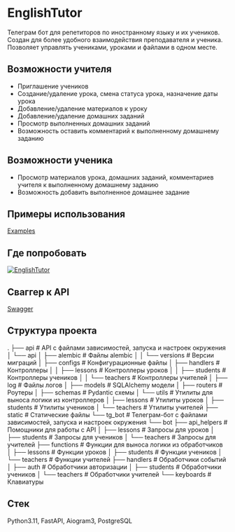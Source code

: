 # EnglishTutor
Телеграм бот для репетиторов по иностранному языку и их учеников. Создан для более удобного взаимодействия преподавателя и ученика. Позволяет управлять учениками, уроками и файлами в одном месте.

## Возможности учителя
- Приглашение учеников
- Создание/удаление урока, смена статуса урока, назначение даты урока
- Добавление/удаление материалов к уроку
- Добавление/удаление домашних заданий
- Просмотр выполненных домашних заданий
- Возможность оставить комментарий к выполненному домашнему заданию

## Возможности ученика
- Просмотр материалов урока, домашних заданий, комментариев учителя к выполненному домашнему заданию
- Возможность добавить выполненное домашнее задание

## Примеры использования
[Examples](examples/)

## Где попробовать
[![EnglishTutor](https://img.shields.io/badge/%F0%9F%92%AC_Telegram-@YourBotName-blue)](https://t.me/EnglishTutor1Bot)

## Сваггер к API
[Swagger](http://217.114.10.190:8000/docs)

## Структура проекта
.
├── api                       # API с файлами зависимостей, запуска и настроек окружения
│ └── api
│ ├── alembic                 # Файлы alembic
│ │ └── versions                # Версии миграций
│ ├── configs                 # Конфигурационные файлы
│ ├── handlers                # Контроллеры
│ │ ├── lessons                 # Контроллеры уроков
│ │ ├── students                # Контроллеры учеников
│ │ └── teachers                # Контроллеры учителей
│ ├── log                     # Файлы логов
│ ├── models                  # SQLAlchemy модели
│ ├── routers                 # Роутеры
│ ├── schemas                 # Pydantic схемы
│ └── utils                   # Утилиты для выноса логики из контроллеров
│ ├── lessons # Утилиты уроков
│ ├── students # Утилиты учеников
│ └── teachers # Утилиты учителей
├── static # Статические файлы
└── tg_bot # Телеграм-бот с файлами зависимостей, запуска и настроек окружения
└── bot
├── api_helpers # Помощники для работы с API
│ ├── lessons # Запросы для уроков
│ ├── students # Запросы для учеников
│ └── teachers # Запросы для учителей
├── functions # Функции для выноса логики из обработчиков
│ ├── lessons # Функции уроков
│ ├── students # Функции учеников
│ └── teachers # Функции учителей
├── handlers # Обработчики событий
│ ├── auth # Обработчики авторизации
│ ├── students # Обработчики учеников
│ └── teachers # Обработчики учителей
└── keyboards # Клавиатуры

## Стек
Python3.11, FastAPI, Aiogram3, PostgreSQL
